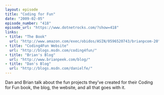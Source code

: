 ```yaml
---
layout: episode
title: "Coding for Fun"
date: "2009-02-05"
episode_number: "418"
episode_url: "https://www.dotnetrocks.com/?show=418"
links:
- title: "The Book"
  url: "http://www.amazon.com/exec/obidos/ASIN/0596520743/brianpcom-20"
- title: "Coding4Fun Website"
  url: "http://blogs.msdn.com/coding4fun/"
- title: "Brian's Blog"
  url: "http://www.brianpeek.com/blog/"
- title: "Dan's Blog"
  url: "http://blogs.msdn.com/danielfe/"
---
```


Dan and Brian talk about the fun projects they've created for their Coding for Fun book, the blog, the website, and all that goes with it.
